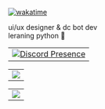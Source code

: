 [![wakatime](https://wakatime.com/badge/user/81e604ed-707b-43e8-af18-08960f8b97d9.svg)](https://wakatime.com/@81e604ed-707b-43e8-af18-08960f8b97d9)
	
ui/ux designer & dc bot dev</br>
leraning python 🐍
<table align="center">
<td align="center">
<a href="https://discord.com/users/1204732596202901515" target="_blank" rel="nofollow">
	<img src="https://lanyard-profile-readme.vercel.app/api/1204732596202901515?idleMessage=Probably%20doing%20something%20else...&bg=1c1c1c" alt="Discord Presence" align="center">
</a>
</td>
</table>
<table align="center">
<td>
<img align="center" style="padding=0;" src="https://github-readme-stats-eight-theta.vercel.app/api?username=gabryssv&show_icons=true&include_all_commits=true&count_private=true&bg_color=1c1c1c&hide_border=true&text_color=ffffff&title_color=dadada&icon_color=ffffff&hide_title=true" align="center">
</td>
</table>
<table align="center">
<td>
<img align="center" style="padding=0;" src="https://github-readme-stats.vercel.app/api/top-langs/?username=gabryssv&layout=compact&bg_color=1c1c1c&hide_border=true&text_color=ffffff&title_color=ffffff&icon_color=ffffff&hide_title=true&count_private=true&extra=inversify/InversifyJS;ragempcommunity/ragemp-types;openmultiplayer/web;liberty-mp/ng-select,ng2-tooltip-directive,angular-fontawesome,ngx-smooth-dnd,smooth-dnd" align="center">
</td>
</table>
